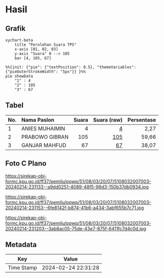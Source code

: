 # Hasil

## Grafik

```mermaid
xychart-beta
    title "Perolehan Suara TPS"
    x-axis [01, 02, 03]
    y-axis "Suara" 0 --> 105
    bar [4, 105, 67]
```

```mermaid
%%{init: {"pie": {"textPosition": 0.5}, "themeVariables": {"pieOuterStrokeWidth": "5px"}} }%%
pie showData
    "1" : 4
    "2" : 105
    "3" : 67
```

## Tabel

| No. | Nama Paslon    | Suara | Suara (raw) | Persentase |
|:--- |:-------------- | -----:| -----------:| ----------:|
| 1   | ANIES MUHAIMIN | 4     | [4][p-1]    | 2,27       |
| 2   | PRABOWO GIBRAN | 105   | [105][p-2]  | 59,66      |
| 3   | GANJAR MAHFUD  | 67    | [67][p-3]   | 38,07      |


[p-1]: https://github.com/gigit-pemilu/pemilu-2024-51-bali/blob/main/pilpres/hitung-suara/sub/51-bali/sub/08-buleleng/sub/03-busungbiu/sub/2007-subuk/sub/003-tps/sub/paslon-1.txt
[p-2]: https://github.com/gigit-pemilu/pemilu-2024-51-bali/blob/main/pilpres/hitung-suara/sub/51-bali/sub/08-buleleng/sub/03-busungbiu/sub/2007-subuk/sub/003-tps/sub/paslon-2.txt
[p-3]: https://github.com/gigit-pemilu/pemilu-2024-51-bali/blob/main/pilpres/hitung-suara/sub/51-bali/sub/08-buleleng/sub/03-busungbiu/sub/2007-subuk/sub/003-tps/sub/paslon-3.txt

## Foto C Plano

https://sirekap-obj-formc.kpu.go.id/ff37/pemilu/ppwp/51/08/03/20/07/5108032007003-20240214-231133--a9dd0251-4089-48f5-98d3-150b37db0934.jpg

https://sirekap-obj-formc.kpu.go.id/ff37/pemilu/ppwp/51/08/03/20/07/5108032007003-20240214-231153--6fe8142f-b874-41b6-a434-3abf655b7c71.jpg

https://sirekap-obj-formc.kpu.go.id/ff37/pemilu/ppwp/51/08/03/20/07/5108032007003-20240214-231203--3ab8ac05-75de-43e7-875f-6411fc7d4c0d.jpg


## Metadata

| Key        | Value               |
| ---------- | ------------------- |
| Time Stamp | 2024-02-24 22:31:28 |



